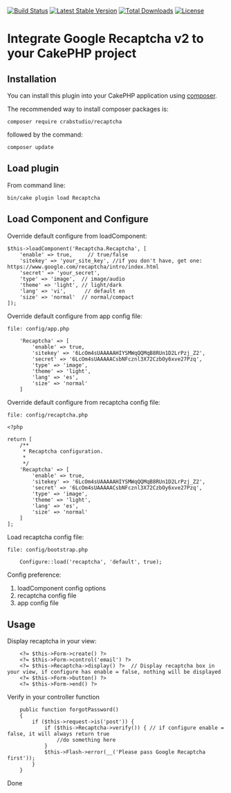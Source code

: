 [![Build Status](https://travis-ci.org/agiletechvn/Recaptcha.svg?branch=master)](https://travis-ci.org/agiletechvn/Recaptcha) [![Latest Stable Version](https://poser.pugx.org/crabstudio/recaptcha/v/stable)](https://packagist.org/packages/crabstudio/recaptcha) [![Total Downloads](https://poser.pugx.org/crabstudio/recaptcha/downloads)](https://packagist.org/packages/crabstudio/recaptcha) [![License](https://poser.pugx.org/crabstudio/recaptcha/license)](https://packagist.org/packages/crabstudio/recaptcha)
# Integrate Google Recaptcha v2 to your CakePHP project

## Installation

You can install this plugin into your CakePHP application using [composer](http://getcomposer.org).

The recommended way to install composer packages is:

```
composer require crabstudio/recaptcha
```

followed by the command:

```
composer update
```

## Load plugin

From command line:
```
bin/cake plugin load Recaptcha
```

## Load Component and Configure

Override default configure from loadComponent:
```
$this->loadComponent('Recaptcha.Recaptcha', [
    'enable' => true,     // true/false
    'sitekey' => 'your_site_key', //if you don't have, get one: https://www.google.com/recaptcha/intro/index.html
    'secret' => 'your_secret',
    'type' => 'image',  // image/audio
    'theme' => 'light', // light/dark
    'lang' => 'vi',      // default en
    'size' => 'normal'  // normal/compact
]);
```

Override default configure from app config file:
```
file: config/app.php

    'Recaptcha' => [
        'enable' => true,
        'sitekey' => '6LcOm4sUAAAAAHIYSMWqQQMqB8RUn1D2LrPzj_Z2',
        'secret' => '6LcOm4sUAAAAACsbNFcznl3X72CzbOy6xve27Pzq',
        'type' => 'image',
        'theme' => 'light',
        'lang' => 'es',
        'size' => 'normal'
    ]
```

Override default configure from recaptcha config file:
```
file: config/recaptcha.php

<?php

return [
    /**
     * Recaptcha configuration.
     *
     */
    'Recaptcha' => [
        'enable' => true,
        'sitekey' => '6LcOm4sUAAAAAHIYSMWqQQMqB8RUn1D2LrPzj_Z2',
        'secret' => '6LcOm4sUAAAAACsbNFcznl3X72CzbOy6xve27Pzq',
        'type' => 'image',
        'theme' => 'light',
        'lang' => 'es',
        'size' => 'normal'
    ]
];
```

Load recaptcha config file:
```
file: config/bootstrap.php

    Configure::load('recaptcha', 'default', true);
```

Config preference:
1. loadComponent config options
2. recaptcha config file
3. app config file

## Usage

Display recaptcha in your view:
```
    <?= $this->Form->create() ?>
    <?= $this->Form->control('email') ?>
    <?= $this->Recaptcha->display() ?>  // Display recaptcha box in your view, if configure has enable = false, nothing will be displayed
    <?= $this->Form->button() ?>
    <?= $this->Form->end() ?>
```

Verify in your controller function
```
    public function forgotPassword()
    {
        if ($this->request->is('post')) {
            if ($this->Recaptcha->verify()) { // if configure enable = false, it will always return true
                //do something here
            }
            $this->Flash->error(__('Please pass Google Recaptcha first'));
        }
    }
```

Done
